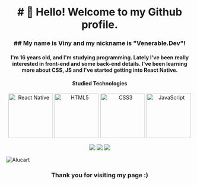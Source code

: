 <h1 align="center"># 👋 Hello! Welcome to my Github profile.</h1>
<h3 align="center">## My name is Viny and my nickname is "Venerable.Dev"!</h3>
<h4 align="center">I'm 16 years old, and I'm studying programming. Lately I've been really interested in front-end and some back-end details. I've been learning more about CSS, JS and I've started getting into React Native.</h4>


<h4 align="center">Studied Technologies </h4>

<p align="center">
  <img src="https://upload.wikimedia.org/wikipedia/commons/thumb/a/a7/React-icon.svg/539px-React-icon.svg.png" width="120" alt="React Native">
  <img src="https://img.icons8.com/color/2x/html-5.png" width="120" alt="HTML5">
  <img src="https://img.icons8.com/color/2x/css3.png" width="120" alt="CSS3">
  <img src="https://static.vecteezy.com/system/resources/previews/027/127/560/non_2x/javascript-logo-javascript-icon-transparent-free-png.png" width="120" alt="JavaScript">
  </a>
</p>

<div align="center"> 
  <a href="https://www.instagram.com/viny_aepi/" target="_blank"><img src="https://img.shields.io/badge/-Instagram-%23E4405F?style=for-the-badge&logo=instagram&logoColor=white" target="_blank"></a>
  <a href = "mailto:silvavinicios731@gmail.com"><img loading="lazy" src="https://img.shields.io/badge/Gmail-D14836?style=for-the-badge&logo=gmail&logoColor=white" target="_blank"></a>
  <a href="https://www.linkedin.com/in/vini-soares-575725323/" target="_blank"><img src="https://img.shields.io/badge/-LinkedIn-%230077B5?style=for-the-badge&logo=linkedin&logoColor=white" target="_blank"></a> 
</div>

![Alucart](https://imgs.search.brave.com/O5Nm6XQqryLRDDRjcQJZLP9TW9hbHQ1QXEIgo7p0oRU/rs:fit:860:0:0:0/g:ce/aHR0cHM6Ly9naWZk/Yi5jb20vaW1hZ2Vz/L2hpZ2gvYWx1Y2Fy/ZC00OTgteC0yMjc4/Z2lmLTVkOHBuNXp4/czN0NWprcnkuZ2lm.gif)


<h3 align="center">  Thank you for visiting my page :) </h3>
